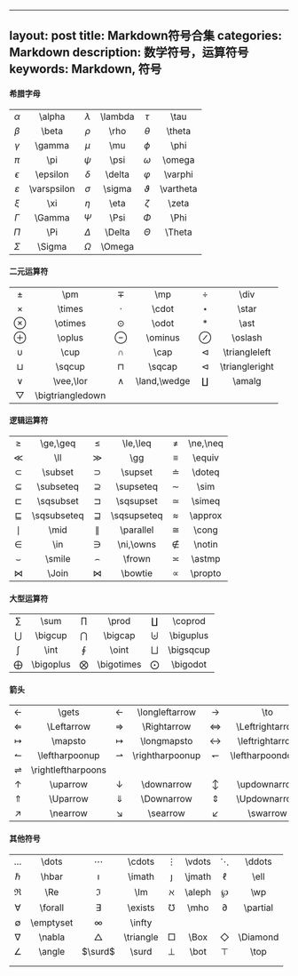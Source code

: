 <head>
    <script src="https://cdn.mathjax.org/mathjax/latest/MathJax.js?config=TeX-AMS-MML_HTMLorMML" type="text/javascript"></script>
    <script type="text/x-mathjax-config">
        MathJax.Hub.Config({
            tex2jax: {
            skipTags: ['script', 'noscript', 'style', 'textarea', 'pre'],
            inlineMath: [['$','$']]
            }
        });
    </script>
</head>

---
layout: post
title: Markdown符号合集
categories: Markdown
description: 数学符号，运算符号
keywords: Markdown, 符号
---

#### 希腊字母

|               |             |           |         |             |           |
| :-----------: | :---------: | :-------: | :-----: | :---------: | :-------: |
|   $\alpha$    |   \alpha    | $\lambda$ | \lambda |   $\tau$    |   \tau    |
|    $\beta$    |    \beta    |  $\rho$   |  \rho   |  $\theta$   |  \theta   |
|   $\gamma$    |   \gamma    |   $\mu$   |   \mu   |   $\phi$    |   \phi    |
|     $\pi$     |     \pi     |  $\psi$   |  \psi   |  $\omega$   |  \omega   |
|  $\epsilon$   |  \epsilon   | $\delta$  | \delta  |  $\varphi$  |  \varphi  |
| $\varepsilon$ | \varspsilon | $\sigma$  | \sigma  | $\vartheta$ | \vartheta |
|     $\xi$     |     \xi     |  $\eta$   |  \eta   |   $\zeta$   |   \zeta   |
|   $\Gamma$    |   \Gamma    |  $\Psi$   |  \Psi   |   $\Phi$    |   \Phi    |
|     $\Pi$     |     \Pi     | $\Delta$  | \Delta  |  $\Theta$   |  \Theta   |
|   $\Sigma$    |   \Sigma    | $\Omega$  | \Omega  |             |           |



#### 二元运算符

|                    |                  |           |              |                 |                |
| :----------------: | :--------------: | :-------: | :----------: | :-------------: | :------------: |
|       $\pm$        |       \pm        |   $\mp$   |     \mp      |     $\div$      |      \div      |
|      $\times$      |      \times      |  $\cdot$  |    \cdot     |     $\star$     |     \star      |
|     $\otimes$      |     \otimes      |  $\odot$  |    \odot     |     $\ast$      |      \ast      |
|      $\oplus$      |      \oplus      | $\ominus$ |   \ominus    |    $\oslash$    |    \oslash     |
|       $\cup$       |       \cup       |  $\cap$   |     \cap     | $\triangleleft$ | \triangleleft  |
|      $\sqcup$      |      \sqcup      | $\sqcap$  |    \sqcap    | $\triangleleft$ | \triangleright |
|       $\vee$       |    \vee,\lor     |  $\land$  | \land,\wedge |    $\amalg$     |     \amalg     |
| $\bigtriangledown$ | \bigtriangledown |           |              |                 |                |

#### 逻辑运算符

|               |             |               |             |           |          |
| :-----------: | :---------: | :-----------: | :---------: | :-------: | :------: |
|     $\ge$     |  \ge,\geq   |     $\le$     |  \le,\leq   |   $\ne$   | \ne,\neq |
|     $\ll$     |     \ll     |     $\gg$     |     \gg     | $\equiv$  |  \equiv  |
|   $\subset$   |   \subset   |   $\supset$   |   \supset   | $\doteq$  |  \doteq  |
|  $\subseteq$  |  \subseteq  |  $\supseteq$  |  \supseteq  |  $\sim$   |   \sim   |
|  $\sqsubset$  |  \sqsubset  |  $\sqsupset$  |  \sqsupset  | $\simeq$  |  \simeq  |
| $\sqsubseteq$ | \sqsubseteq | $\sqsupseteq$ | \sqsupseteq | $\approx$ | \approx  |
|    $\mid$     |    \mid     |  $\parallel$  |  \parallel  |  $\cong$  |  \cong   |
|     $\in$     |     \in     |     $\ni$     |  \ni,\owns  | $\notin$  |  \notin  |
|   $\smile$    |   \smile    |   $\frown$    |   \frown    | $\asymp$  |  \astmp  |
|    $\Join$    |    \Join    |   $\bowtie$   |   \bowtie   | $\propto$ | \propto  |

#### 大型运算符

|             |           |              |            |             |           |
| :---------: | :-------: | :----------: | :--------: | :---------: | :-------: |
|   $\sum$    |   \sum    |   $\prod$    |   \prod    |  $\coprod$  |  \coprod  |
|  $\bigcup$  |  \bigcup  |  $\bigcap$   |  \bigcap   | $\biguplus$ | \biguplus |
|   $\int$    |   \int    |   $\oint$    |   \oint    | $\bigsqcup$ | \bigsqcup |
| $\bigoplus$ | \bigoplus | $\bigotimes$ | \bigotimes | $\bigodot$  | \bigodot  |

#### 箭头

|                      |                    |                   |                 |                    |                  |                       |                     |
| :------------------: | :----------------: | :---------------: | :-------------: | :----------------: | :--------------: | :-------------------: | :-----------------: |
|       $\gets$        |       \gets        | $\longleftarrow$  | \longleftarrow  |       $\to$        |       \to        |   $\longrightarrow$   |   \longrightarrow   |
|     $\Leftarrow$     |     \Leftarrow     |   $\Rightarrow$   |   \Rightarrow​   | $\Leftrightarrow$  | \Leftrightarrow  | $\Longleftrightarrow$ | \Longleftrightarrow |
|      $\mapsto$       |      \mapsto       |   $\longmapsto$   |   \longmapsto   | $\leftrightarrow$  | \leftrightarrow  | $\longleftrightarrow$ | \longleftrightarrow |
|   $\leftharpoonup$   |   \leftharpoonup   | $\rightharpoonup$ | \rightharpoonup | $\leftharpoondown$ | \leftharpoondown |  $\rightharpoondown$  |  \rightharpoondown  |
| $\rightleftharpoons$ | \rightleftharpoons |                   |                 |                    |                  |                       |                     |
|      $\uparrow$      |      \uparrow      |   $\downarrow$    |   \downarrow    |   $\updownarrow$   |   \updownarrow   |                       |                     |
|      $\Uparrow$      |      \Uparrow      |   $\Downarrow$    |   \Downarrow    |   $\Updownarrow$   |   \Updownarrow   |                       |                     |
|      $\nearrow$      |      \nearrow      |    $\searrow$     |    \searrow     |     $\swarrow$     |     \swarrow     |      $\nwarrow$       |      \nwarrow       |

#### 其他符号

|             |           |             |           |          |        |            |          |
| :---------: | :-------: | :---------: | :-------: | :------: | :----: | :--------: | :------: |
|   $\dots$   |   \dots   |  $\cdots$   |  \cdots   | $\vdots$ | \vdots |  $\ddots$  |  \ddots  |
|   $\hbar$   |   \hbar   |  $\imath$   |  \imath   | $\jmath$ | \jmath |   $\ell$   |   \ell   |
|    $\Re$    |    \Re    |    $\Im$    |    \Im    | $\aleph$ | \aleph |   $\wp$    |   \wp    |
|  $\forall$  |  \forall  |  $\exists$  |  \exists  |  $\mho$  |  \mho  | $\partial$ | \partial |
| $\emptyset$ | \emptyset |  $\infty$   |  \infty   |          |        |            |          |
|  $\nabla$   |  \nabla   | $\triangle$ | \triangle |  $\Box$  |  \Box  | $\Diamond$ | \Diamond |
|  $\angle$   |  \angle   |   $\surd$   |   \surd   |  $\bot$  |  \bot  |   $\top$   |   \top   |
|             |           |             |           |          |        |            |          |
|             |           |             |           |          |        |            |          |

